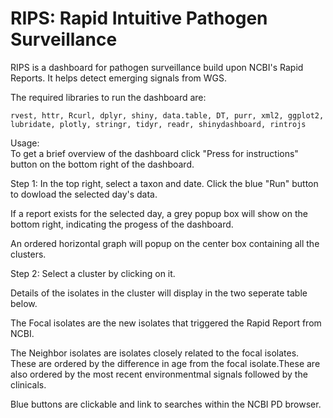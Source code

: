 # RIPS: Rapid Intuitive Pathogen Surveillance
RIPS is a dashboard for pathogen surveillance build upon NCBI's Rapid Reports. It helps detect emerging signals from WGS.

The required libraries to run the dashboard are:
```
rvest, httr, Rcurl, dplyr, shiny, data.table, DT, purr, xml2, ggplot2, lubridate, plotly, stringr, tidyr, readr, shinydashboard, rintrojs
```

Usage:  
To get a brief overview of the dashboard click "Press for instructions" button on the bottom right of the dashboard. 

Step 1: In the top right,  select a taxon and date. Click the blue "Run" button to dowload the selected day's data.

If a report exists for the selected day, a grey popup box will show on the bottom right, indicating the progess of the dashboard. 

An ordered horizontal graph will popup on the center box containing all the clusters.

Step 2: Select a cluster by clicking on it. 

Details of the isolates in the cluster will display in the two seperate table below.

The Focal isolates are the new isolates that triggered the Rapid Report from NCBI.

The Neighbor isolates are isolates closely related to the focal isolates. These are ordered by the difference in age from the focal isolate.These are also ordered by the most recent environmentmal signals followed by the clinicals. 

Blue buttons are clickable and link to searches within the NCBI PD browser.


